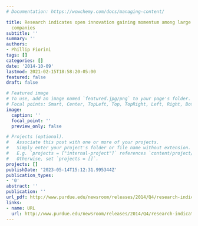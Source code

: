 ```yaml
---
# Documentation: https://wowchemy.com/docs/managing-content/

title: Research indicates open innovation gaining momentum among large U.S. and European
  companies
subtitle: ''
summary: ''
authors:
- Phillip Fiorini
tags: []
categories: []
date: '2014-10-09'
lastmod: 2021-02-15T18:58:20-05:00
featured: false
draft: false

# Featured image
# To use, add an image named `featured.jpg/png` to your page's folder.
# Focal points: Smart, Center, TopLeft, Top, TopRight, Left, Right, BottomLeft, Bottom, BottomRight.
image:
  caption: ''
  focal_point: ''
  preview_only: false

# Projects (optional).
#   Associate this post with one or more of your projects.
#   Simply enter your project's folder or file name without extension.
#   E.g. `projects = ["internal-project"]` references `content/project/deep-learning/index.md`.
#   Otherwise, set `projects = []`.
projects: []
publishDate: '2023-05-14T15:12:31.995344Z'
publication_types:
- '0'
abstract: ''
publication: ''
url_pdf: http://www.purdue.edu/newsroom/releases/2014/Q4/research-indicates-open-innovation-gaining-momentum-among-large-u.s.-and-european-companies.html
links:
- name: URL
  url: http://www.purdue.edu/newsroom/releases/2014/Q4/research-indicates-open-innovation-gaining-momentum-among-large-u.s.-and-european-companies.html
---
```

